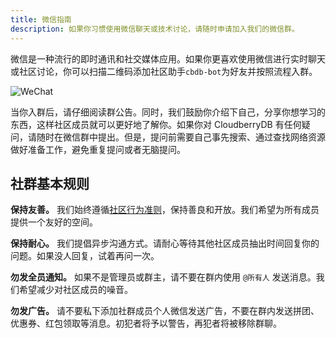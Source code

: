 ```yaml
---
title: 微信指南
description: 如果你习惯使用微信聊天或技术讨论，请随时申请加入我们的微信群。
---
```


微信是一种流行的即时通讯和社交媒体应用。如果你更喜欢使用微信进行实时聊天或社区讨论，你可以扫描二维码添加社区助手`cbdb-bot`为好友并按照流程入群。

![WeChat](/img/wechat-cbdb-bot.jpg)

当你入群后，请仔细阅读群公告。同时，我们鼓励你介绍下自己，分享你想学习的东西，这样社区成员就可以更好地了解你。如果你对 CloudberryDB 有任何疑问，请随时在微信群中提出。但是，提问前需要自己事先搜索、通过查找网络资源做好准备工作，避免重复提问或者无脑提问。

## 社群基本规则

**保持友善。** 我们始终遵循[社区行为准则](https://cloudberrydb.org/zh/community/coc)，保持善良和开放。我们希望为所有成员提供一个友好的空间。

**保持耐心。** 我们提倡异步沟通方式。请耐心等待其他社区成员抽出时间回复你的问题。如果没人回复，试着再问一次。

**勿发全员通知。** 如果不是管理员或群主，请不要在群内使用 `@所有人` 发送消息。我们希望减少对社区成员的噪音。

**勿发广告。** 请不要私下添加社群成员个人微信发送广告，不要在群内发送拼团、优惠券、红包领取等消息。初犯者将予以警告，再犯者将被移除群聊。